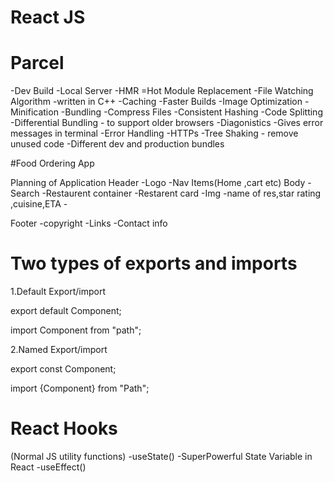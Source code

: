 # React JS

# Parcel

-Dev Build
-Local Server
-HMR =Hot Module Replacement
-File Watching Algorithm -written in C++
-Caching -Faster Builds
-Image Optimization
-Minification
-Bundling
-Compress Files
-Consistent Hashing
-Code Splitting
-Differential Bundling - to support older browsers
-Diagonistics -Gives error messages in terminal
-Error Handling
-HTTPs
-Tree Shaking - remove unused code
-Different dev and production bundles

#Food Ordering App

Planning of Application
Header
-Logo
-Nav Items(Home ,cart etc)
Body
-Search
-Restaurent container
-Restarent card
-Img
-name of res,star rating ,cuisine,ETA -

Footer
-copyright
-Links
-Contact info

# Two types of exports and imports

1.Default Export/import

export default Component;

import Component from "path";

2.Named Export/import

export const Component;

import {Component} from "Path";

# React Hooks

(Normal JS utility functions)
-useState() -SuperPowerful State Variable in React
-useEffect()
